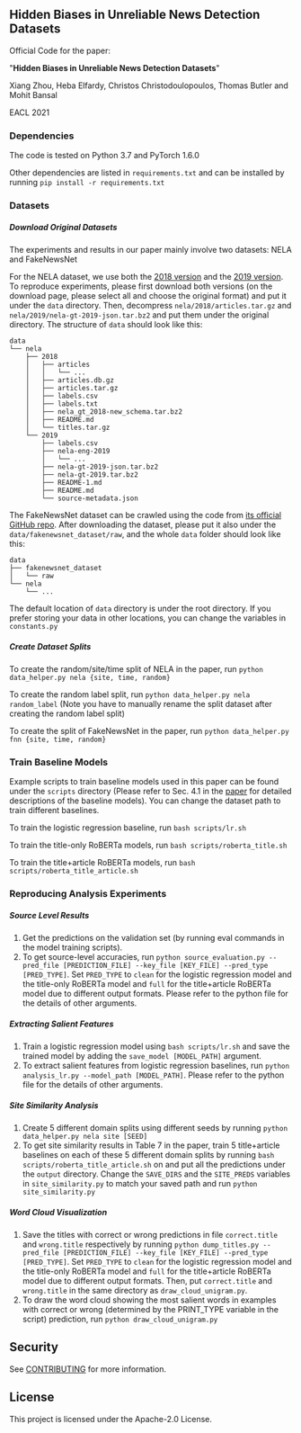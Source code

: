## Hidden Biases in Unreliable News Detection Datasets

Official Code for the paper:

"**Hidden Biases in Unreliable News Detection Datasets**"

Xiang Zhou, Heba Elfardy, Christos Christodoulopoulos, Thomas Butler and Mohit Bansal

EACL 2021

### Dependencies
The code is tested on Python 3.7 and PyTorch 1.6.0

Other dependencies are listed in `requirements.txt` and can be installed by running `pip install -r requirements.txt` 

### Datasets
##### Download Original Datasets

The experiments and results in our paper mainly involve two datasets: NELA and FakeNewsNet

For the NELA dataset, we use both the [2018 version](https://dataverse.harvard.edu/dataset.xhtml?persistentId=doi:10.7910/DVN/ULHLCB) and the [2019 version](https://dataverse.harvard.edu/dataset.xhtml?persistentId=doi:10.7910/DVN/O7FWPO). To reproduce experiments, please first download both versions (on the download page, please select all and choose the original format) and put it under the `data` directory. Then, decompress `nela/2018/articles.tar.gz` and `nela/2019/nela-gt-2019-json.tar.bz2` and put them under the original directory. The structure of `data` should look like this:

```
data
└── nela
    ├── 2018
    │   ├── articles
    │   │   └── ... 
    │   ├── articles.db.gz
    │   ├── articles.tar.gz
    │   ├── labels.csv
    │   ├── labels.txt
    │   ├── nela_gt_2018-new_schema.tar.bz2
    │   ├── README.md
    │   └── titles.tar.gz
    └── 2019
        ├── labels.csv
        ├── nela-eng-2019
        │   └── ... 
        ├── nela-gt-2019-json.tar.bz2
        ├── nela-gt-2019.tar.bz2
        ├── README-1.md
        ├── README.md
        └── source-metadata.json
```

The FakeNewsNet dataset can be crawled using the code from [its official GitHub repo](https://github.com/KaiDMML/FakeNewsNet). After downloading the dataset, please put it also under the `data/fakenewsnet_dataset/raw`, and the whole `data` folder should look like this:

```
data
├── fakenewsnet_dataset
│   └── raw
└── nela
    └── ...
```

The default location of `data` directory is under the root directory. If you prefer storing your data in other locations, you can change the variables in `constants.py`


##### Create Dataset Splits
To create the random/site/time split of NELA in the paper, run `python data_helper.py nela {site, time, random}` 

To create the random label split, run `python data_helper.py nela random_label` (Note you have to manually rename the split dataset after creating the random label split)

To create the split of FakeNewsNet in the paper, run `python data_helper.py fnn {site, time, random}`



### Train Baseline Models
Example scripts to train baseline models used in this paper can be found under the `scripts` directory (Please refer to Sec. 4.1 in the [paper](paper_link) for detailed descriptions of the baseline models). You can change the dataset path to train different baselines.

To train the logistic regression baseline, run `bash scripts/lr.sh`

To train the title-only RoBERTa models, run `bash scripts/roberta_title.sh`

To train the title+article RoBERTa models, run `bash scripts/roberta_title_article.sh`

### Reproducing Analysis Experiments

##### Source Level Results
1. Get the predictions on the validation set (by running eval commands in the model training scripts).
2. To get source-level accuracies, run `python source_evaluation.py --pred_file [PREDICTION_FILE] --key_file [KEY_FILE] --pred_type [PRED_TYPE]`. Set `PRED_TYPE` to `clean` for the logistic regression model and the title-only RoBERTa model and `full` for the title+article RoBERTa model due to different output formats. Please refer to the python file for the details of other arguments.

##### Extracting Salient Features
1. Train a logistic regression model using `bash scripts/lr.sh` and save the trained model by adding the `save_model [MODEL_PATH]` argument.
2. To extract salient features from logistic regression baselines, run `python analysis_lr.py --model_path [MODEL_PATH]`. Please refer to the python file for the details of other arguments.

##### Site Similarity Analysis
1. Create 5 different domain splits using different seeds by running `python data_helper.py nela site [SEED]`
2. To get site similarity results in Table 7 in the paper, train 5 title+article baselines on each of these 5 different domain splits by running `bash scripts/roberta_title_article.sh` on and put all the predictions under the `output` directory. Change the `SAVE_DIRS` and the `SITE_PREDS` variables in `site_similarity.py` to match your saved path and run `python site_similarity.py`

##### Word Cloud Visualization
1. Save the titles with correct or wrong predictions in file `correct.title` and `wrong.title` respectively by running `python dump_titles.py --pred_file [PREDICTION_FILE] --key_file [KEY_FILE] --pred_type [PRED_TYPE]`. Set `PRED_TYPE` to `clean` for the logistic regression model and the title-only RoBERTa model and `full` for the title+article RoBERTa model due to different output formats. Then, put `correct.title` and `wrong.title`  in the same directory as `draw_cloud_unigram.py`.
2. To draw the word cloud showing the most salient words in examples with correct or wrong (determined by the PRINT_TYPE variable in the script) prediction, run `python draw_cloud_unigram.py`


## Security

See [CONTRIBUTING](CONTRIBUTING.md#security-issue-notifications) for more information.

## License

This project is licensed under the Apache-2.0 License.

